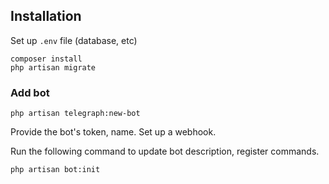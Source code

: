 ## Installation

Set up `.env` file (database, etc)

```shell
composer install
php artisan migrate
```

### Add bot

```shell
php artisan telegraph:new-bot
```

Provide the bot's token, name. Set up a webhook.

Run the following command to update bot description, register commands.

```shell
php artisan bot:init
```
